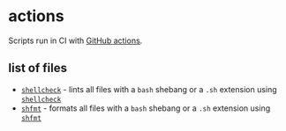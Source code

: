 # actions

Scripts run in CI with [GitHub actions](https://github.com/features/actions).

## list of files

- [`shellcheck`](./shellcheck) - lints all files with a `bash` shebang or a `.sh` extension using [`shellcheck`](https://github.com/koalaman/shellcheck)
- [`shfmt`](./shfmt) - formats all files with a `bash` shebang or a `.sh` extension using [`shfmt`](https://github.com/mvdan/sh#shfmt)
